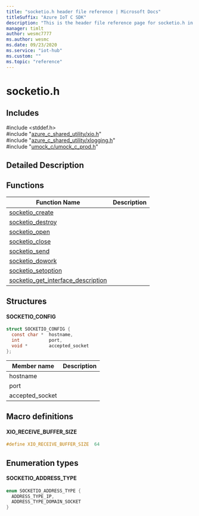 ```yaml
---                             
title: "socketio.h header file reference | Microsoft Docs" 
titleSuffix: "Azure IoT C SDK"            
description: "This is the header file reference page for socketio.h in the Azure IoT C SDK. This SDK is used with Azure IoT Hub and Azure IoT Hub Device Provisioning Service"            
manager: timlt                 
author: wesmc7777              
ms.author: wesmc               
ms.date: 09/23/2020                    
ms.service: "iot-hub"             
ms.custom: ""                
ms.topic: "reference"        
---                            
```


# socketio.h 

## Includes

\#include <stddef.h>  
\#include "[azure_c_shared_utility/xio.h](xio-h.md)"  
\#include "[azure_c_shared_utility/xlogging.h](xlogging-h.md)"  
\#include "[umock_c/umock_c_prod.h](umock-c-prod-h.md)"  

## Detailed Description

## Functions

Function Name                  | Description                                
--------------------------------|---------------------------------------------
[socketio_create](./socketio-h/socketio-create.md)            | 
[socketio_destroy](./socketio-h/socketio-destroy.md)            | 
[socketio_open](./socketio-h/socketio-open.md)            | 
[socketio_close](./socketio-h/socketio-close.md)            | 
[socketio_send](./socketio-h/socketio-send.md)            | 
[socketio_dowork](./socketio-h/socketio-dowork.md)            | 
[socketio_setoption](./socketio-h/socketio-setoption.md)            | 
[socketio_get_interface_description](./socketio-h/socketio-get-interface-description.md)            | 

## Structures

#### SOCKETIO_CONFIG

```C
struct SOCKETIO_CONFIG {
  const char *  hostname,
  int           port,
  void *        accepted_socket
};
```
Member name                 | Description                                
----------------------------|----------------
 hostname            | 
 port            | 
 accepted_socket            | 

## Macro definitions

#### XIO_RECEIVE_BUFFER_SIZE

```C
#define XIO_RECEIVE_BUFFER_SIZE  64 
```

## Enumeration types

#### SOCKETIO_ADDRESS_TYPE

```C
enum SOCKETIO_ADDRESS_TYPE {
  ADDRESS_TYPE_IP,
  ADDRESS_TYPE_DOMAIN_SOCKET
}
```

